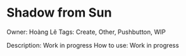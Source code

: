 # Shadow from Sun

Owner: Hoàng Lê
Tags: Create, Other, Pushbutton, WIP

Description: Work in progress
How to use: Work in progress